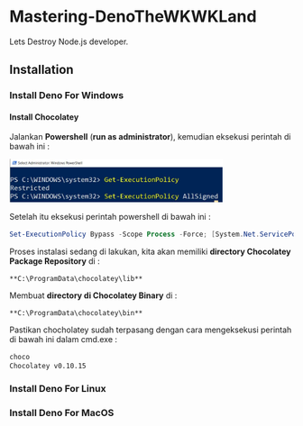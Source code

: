 # Mastering-DenoTheWKWKLand
Lets Destroy Node.js developer.

## Installation

### Install Deno For Windows

#### Install Chocolatey

Jalankan **Powershell** (**run as administrator**), kemudian eksekusi perintah di bawah ini :

<img src="Assets/PoweshellSetup.JPG" width=75%>

Setelah itu eksekusi perintah powershell di bawah ini :

```powershell
Set-ExecutionPolicy Bypass -Scope Process -Force; [System.Net.ServicePointManager]::SecurityProtocol = [System.Net.ServicePointManager]::SecurityProtocol -bor 3072; iex ((New-Object System.Net.WebClient).DownloadString('https://chocolatey.org/install.ps1'))
```

Proses instalasi sedang di lakukan, kita akan memiliki **directory Chocolatey Package Repository** di :

```
**C:\ProgramData\chocolatey\lib**
```

Membuat **directory di Chocolatey Binary** di :

```
**C:\ProgramData\chocolatey\bin**
```

Pastikan chocholatey sudah terpasang dengan cara mengeksekusi perintah di bawah ini dalam cmd.exe :

```
choco
Chocolatey v0.10.15
```



### Install Deno For Linux



### Install Deno For MacOS